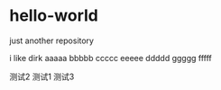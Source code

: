 # hello-world
just another repository

i like dirk
aaaaa
bbbbb
ccccc
eeeee
ddddd
ggggg
fffff

测试2
测试1
测试3
